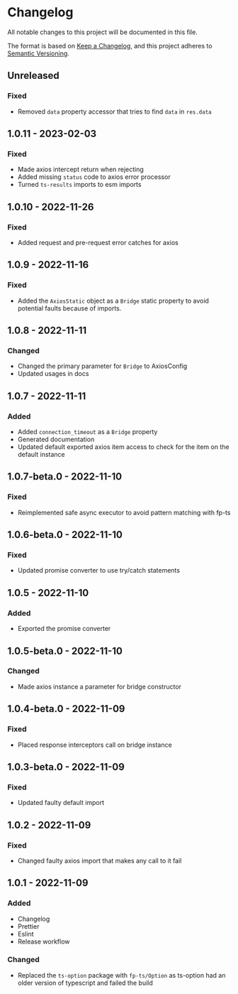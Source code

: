 # Changelog

All notable changes to this project will be documented in this file.

The format is based on [Keep a Changelog](https://keepachangelog.com/en/1.0.0/),
and this project adheres to [Semantic Versioning](https://semver.org/spec/v2.0.0.html).

## Unreleased
### Fixed
- Removed `data` property accessor that tries to find `data` in `res.data`

## 1.0.11 - 2023-02-03
### Fixed
- Made axios intercept return when rejecting
- Added missing `status` code to axios error processor
- Turned `ts-results` imports to esm imports

## 1.0.10 - 2022-11-26
### Fixed
- Added request and pre-request error catches for axios

## 1.0.9 - 2022-11-16
### Fixed
- Added the `AxiosStatic` object as a `Bridge` static property to avoid potential faults because of imports.

## 1.0.8 - 2022-11-11
### Changed
- Changed the primary parameter for `Bridge` to AxiosConfig
- Updated usages in docs

## 1.0.7 - 2022-11-11
### Added
- Added `connection_timeout` as a `Bridge` property
- Generated documentation
- Updated default exported axios item access to check for the item on the default instance

## 1.0.7-beta.0 - 2022-11-10
### Fixed
- Reimplemented safe async executor to avoid pattern matching with fp-ts

## 1.0.6-beta.0 - 2022-11-10
### Fixed
- Updated promise converter to use try/catch statements

## 1.0.5 - 2022-11-10
### Added
- Exported the promise converter

## 1.0.5-beta.0 - 2022-11-10
### Changed
- Made axios instance a parameter for bridge constructor

## 1.0.4-beta.0 - 2022-11-09
### Fixed
- Placed response interceptors call on bridge instance

## 1.0.3-beta.0 - 2022-11-09
### Fixed
- Updated faulty default import

## 1.0.2 - 2022-11-09
### Fixed
- Changed faulty axios import that makes any call to it fail

## 1.0.1 - 2022-11-09
### Added
- Changelog
- Prettier
- Eslint
- Release workflow

### Changed
- Replaced the `ts-option` package with `fp-ts/Option` as ts-option had an older version of typescript and failed the build
